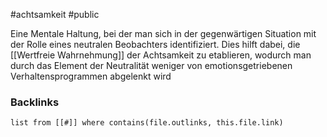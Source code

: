 #achtsamkeit #public 

Eine Mentale Haltung, bei der man sich in der gegenwärtigen Situation mit der Rolle eines neutralen Beobachters identifiziert. Dies hilft dabei, die [[Wertfreie Wahrnehmung]] der Achtsamkeit zu etablieren, wodurch man durch das Element der Neutralität weniger von emotionsgetriebenen Verhaltensprogrammen abgelenkt wird 

### Backlinks
```dataview 
list from [[#]] where contains(file.outlinks, this.file.link)
```

